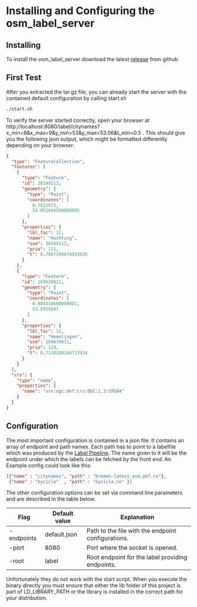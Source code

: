 # Installing and Configuring the osm_label_server

## Installing

To install the osm_label_server download the latest
[release](https://github.com/trump-fmi/osm_label_server/releases) from
github. 

## First Test

After you extracted the tar.gz file, you can already start the
server with the contained default configuration by calling start.sh

```sh
./start.sh
```

To verify the server started correctly, open your browser at
http://localhost:8080/label/citynames?x_min=8&x_max=9&y_min=53&y_max=53.06&t_min=0.5
. This should give you the following json output, which might be
formatted differently depending on your browser:

``` json
{
  "type": "FeatureCollection",
  "features": [
    {
      "type": "Feature",
      "id": 30349113,
      "geometry": {
        "type": "Point",
        "coordinates": [
          8.7422973,
          53.051944500000005
        ]
      },
      "properties": {
        "lbl_fac": 12,
        "name": "Huchting",
        "osm": 30349113,
        "prio": 121,
        "t": 0.7067380674933035
      }
    },
    {
      "type": "Feature",
      "id": 169639811,
      "geometry": {
        "type": "Point",
        "coordinates": [
          8.884310600000001,
          53.0555687
        ]
      },
      "properties": {
        "lbl_fac": 12,
        "name": "Hemelingen",
        "osm": 169639811,
        "prio": 129,
        "t": 0.7110280166713934
      }
    }
  ],
  "crs": {
    "type": "name",
    "properties": {
      "name": "urn:ogc:def:crs:OGC:1.3:CRS84"
    }
  }
}
```

## Configuration

The most important configuration is contained in a json file. It
contains an array of endpoint and path names. Each path has to point
to a labelfile which was produced by the [Label
Pipeline](#/guide/label-pipeline). The name given to it will be the
endpoint under which the labels can be fetched by the front end.  An
Example config could look like this:

``` json
[{"name" : "citynames", "path" : "bremen-latest.osm.pbf.ce"},
 {"name" : "bycicle"  , "path" : "bycicle.ce" }]
```


The other configuration options can be set via command line parameters
and are described in the table below.

| Flag       | Default value | Explanation                                        |
|------------|---------------|----------------------------------------------------|
| -endpoints | default.json  | Path to the file with the endpoint configurations. |
| -port      | 8080          | Port where the socket is opened.                   |
| -root      | label         | Root endpoint for the label providing endpoints.   |

Unfortunately they do not work with the start script. When you execute
the binary directly you must ensure that either the lib folder of this
project is part of LD_LIBRARY_PATH or the library is installed in the
correct path for your distribution.
